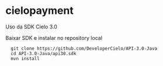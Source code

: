 # cielopayment

Uso da SDK Cielo 3.0

Baixar SDK e instalar no repository local
```
  git clone https://github.com/DeveloperCielo/API-3.0-Java
  cd API-3.0-Java/api30.sdk
  mvn install
```
